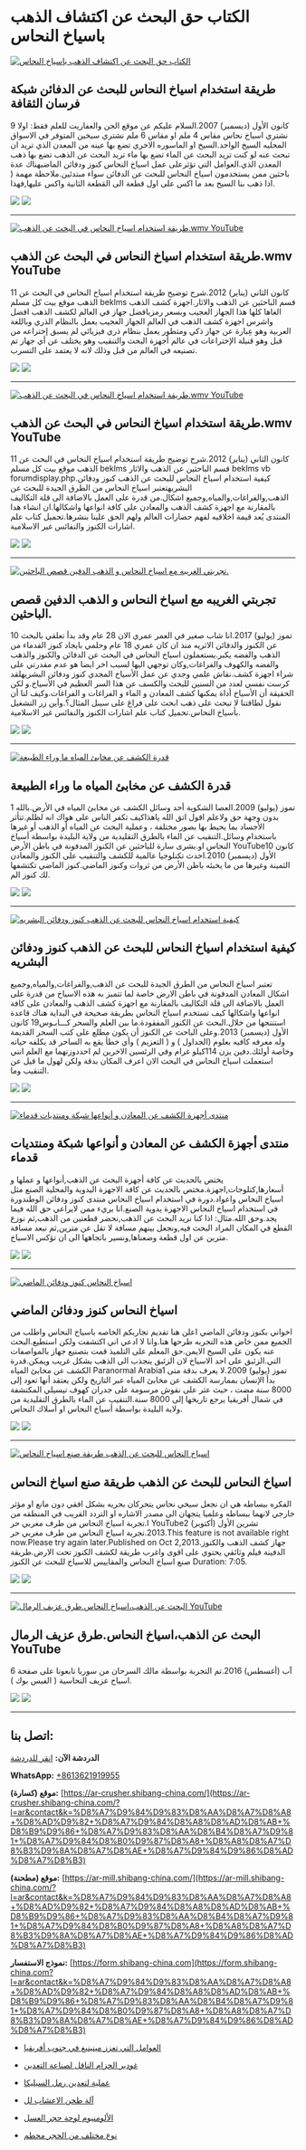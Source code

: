 # الكتاب حق البحث عن اكتشاف الذهب باسياخ النحاس

<a href="https://swt.shibang-china.com/?l=ar&img&k=%D8%A7%D9%84%D9%83%D8%AA%D8%A7%D8%A8+%D8%AD%D9%82+%D8%A7%D9%84%D8%A8%D8%AD%D8%AB+%D8%B9%D9%86+%D8%A7%D9%83%D8%AA%D8%B4%D8%A7%D9%81+%D8%A7%D9%84%D8%B0%D9%87%D8%A8+%D8%A8%D8%A7%D8%B3%D9%8A%D8%A7%D8%AE+%D8%A7%D9%84%D9%86%D8%AD%D8%A7%D8%B3" target="_blank">![الكتاب حق البحث عن اكتشاف الذهب باسياخ النحاس](http://static.shibang-china.com/all-800x300/1131.jpg)</a>

## طريقة استخدام اسياخ النحاس للبحث عن الدفائن شبكة فرسان الثقافة
9 كانون الأول (ديسمبر) 2007.السلام عليكم عن موقع الجن والعفاريت للعلم فقط: اولا نشتري اسياخ نحاس مقاس 4 ملم او مقاس 6 ملم نشتري سيخين المتوفر في الاسواق المحليه السيخ الواحد.السيخ او الماسوره الاخري تضع بها عينه من المعدن الذي تريد ان تبحث عنه لو كنت تريد البحث عن الماء تضع بها ماء تريد البحث عن الذهب تضع بها ذهب المعدن الذي.العوامل التي تؤثرعلى عمل اسياخ النحاس كنوز ودفائن الماضيهناك عدة باحثين ممن يستخدمون اسياخ النحاس للبحث عن الدفائن سواء مبتدئين.ملاحظة مهمة ( اذا ذهب بنا السيخ بعد ما اكس على اول قطعة الى القطعة الثانية واكس عليها,فهذا.


<a href="https://whatsapp.shibangsoft.com/WhatsApp.php" target="_blank" title="WhatsApp">![](http://static.shibang-china.com/icon/whatsapp.png)</a> <a href="https://swt.shibang-china.com/?l=ar&icon&k=%D8%A7%D9%84%D9%83%D8%AA%D8%A7%D8%A8+%D8%AD%D9%82+%D8%A7%D9%84%D8%A8%D8%AD%D8%AB+%D8%B9%D9%86+%D8%A7%D9%83%D8%AA%D8%B4%D8%A7%D9%81+%D8%A7%D9%84%D8%B0%D9%87%D8%A8+%D8%A8%D8%A7%D8%B3%D9%8A%D8%A7%D8%AE+%D8%A7%D9%84%D9%86%D8%AD%D8%A7%D8%B3" target="_blank">![](http://static.shibang-china.com/icon/chat-ar.png)</a>

---

<a href="https://swt.shibang-china.com/?l=ar&img&k=%D8%A7%D9%84%D9%83%D8%AA%D8%A7%D8%A8+%D8%AD%D9%82+%D8%A7%D9%84%D8%A8%D8%AD%D8%AB+%D8%B9%D9%86+%D8%A7%D9%83%D8%AA%D8%B4%D8%A7%D9%81+%D8%A7%D9%84%D8%B0%D9%87%D8%A8+%D8%A8%D8%A7%D8%B3%D9%8A%D8%A7%D8%AE+%D8%A7%D9%84%D9%86%D8%AD%D8%A7%D8%B3" target="_blank">![طريقة استخدام اسياخ النحاس في البحث عن الذهب.wmv YouTube](http://static.shibang-china.com/all-800x300/1130.jpg)</a>

## طريقة استخدام اسياخ النحاس في البحث عن الذهب.wmv YouTube
11 كانون الثاني (يناير) 2012.شرح توضيح طريقة استخدام اسياخ النحاس في البحث عن الذهب موقع بيت كل مسلم beklms قسم الباحثين عن الذهب والاثار.اجهزة كشف الذهب الغاها كلها هذا الجهاز العجيب وبسعر رمزيافضل جهاز في العالم لكشف الذهب افضل واشرس اجهزة كشف الذهب في العالم الجهاز العجيب يعمل بالنظام الذري وباللغة العربية وهو عِبارة عن جهاز ذكي ومتطور يعمل بنظام ذري فيزيائي لم يسبق إختراعه من قبل وهو قنبلة الإختراعات في عالم أجهزة البحث والتنقيب وهو يختلف عن أي جهاز تم تصنيعه في العالم من قبل وذلك لانه لا يعتمد على التسرب.


<a href="https://whatsapp.shibangsoft.com/WhatsApp.php" target="_blank" title="WhatsApp">![](http://static.shibang-china.com/icon/whatsapp.png)</a> <a href="https://swt.shibang-china.com/?l=ar&icon&k=%D8%A7%D9%84%D9%83%D8%AA%D8%A7%D8%A8+%D8%AD%D9%82+%D8%A7%D9%84%D8%A8%D8%AD%D8%AB+%D8%B9%D9%86+%D8%A7%D9%83%D8%AA%D8%B4%D8%A7%D9%81+%D8%A7%D9%84%D8%B0%D9%87%D8%A8+%D8%A8%D8%A7%D8%B3%D9%8A%D8%A7%D8%AE+%D8%A7%D9%84%D9%86%D8%AD%D8%A7%D8%B3" target="_blank">![](http://static.shibang-china.com/icon/chat-ar.png)</a>

---

<a href="https://swt.shibang-china.com/?l=ar&img&k=%D8%A7%D9%84%D9%83%D8%AA%D8%A7%D8%A8+%D8%AD%D9%82+%D8%A7%D9%84%D8%A8%D8%AD%D8%AB+%D8%B9%D9%86+%D8%A7%D9%83%D8%AA%D8%B4%D8%A7%D9%81+%D8%A7%D9%84%D8%B0%D9%87%D8%A8+%D8%A8%D8%A7%D8%B3%D9%8A%D8%A7%D8%AE+%D8%A7%D9%84%D9%86%D8%AD%D8%A7%D8%B3" target="_blank">![طريقة استخدام اسياخ النحاس في البحث عن الذهب.wmv YouTube](http://static.shibang-china.com/all-800x300/1147.jpg)</a>

## طريقة استخدام اسياخ النحاس في البحث عن الذهب.wmv YouTube
11 كانون الثاني (يناير) 2012.شرح توضيح طريقة استخدام اسياخ النحاس في البحث عن الذهب موقع بيت كل مسلم beklms قسم الباحثين عن الذهب والاثار beklms vb forumdisplay.php.كيفية استخدام اسياخ النحاس للبحث عن الذهب كنوز ودفائن البشريهتعتبر اسياخ النحاس من الطرق الجيدة للبحث عن الذهب,والفراغات,والمياه,وجميع اشكال.من قدرة على العمل بالاضافة الى قلة التكاليف بالمقارنة مع اجهزة كشف الذهب والمعادن على كافة انواعها واشكالها.ان انشاء هدا المنتدى يُعد قيمة اخلاقيه لفهم حضارات العالم ولهم الحق علينا بنشرها.تحميل كتاب علم اشارات الكنوز والنفائس غير الاسلامية.


<a href="https://whatsapp.shibangsoft.com/WhatsApp.php" target="_blank" title="WhatsApp">![](http://static.shibang-china.com/icon/whatsapp.png)</a> <a href="https://swt.shibang-china.com/?l=ar&icon&k=%D8%A7%D9%84%D9%83%D8%AA%D8%A7%D8%A8+%D8%AD%D9%82+%D8%A7%D9%84%D8%A8%D8%AD%D8%AB+%D8%B9%D9%86+%D8%A7%D9%83%D8%AA%D8%B4%D8%A7%D9%81+%D8%A7%D9%84%D8%B0%D9%87%D8%A8+%D8%A8%D8%A7%D8%B3%D9%8A%D8%A7%D8%AE+%D8%A7%D9%84%D9%86%D8%AD%D8%A7%D8%B3" target="_blank">![](http://static.shibang-china.com/icon/chat-ar.png)</a>

---

<a href="https://swt.shibang-china.com/?l=ar&img&k=%D8%A7%D9%84%D9%83%D8%AA%D8%A7%D8%A8+%D8%AD%D9%82+%D8%A7%D9%84%D8%A8%D8%AD%D8%AB+%D8%B9%D9%86+%D8%A7%D9%83%D8%AA%D8%B4%D8%A7%D9%81+%D8%A7%D9%84%D8%B0%D9%87%D8%A8+%D8%A8%D8%A7%D8%B3%D9%8A%D8%A7%D8%AE+%D8%A7%D9%84%D9%86%D8%AD%D8%A7%D8%B3" target="_blank">![تجربتي الغريبه مع اسياخ النحاس و الذهب الدفين قصص الباحثين.](http://static.shibang-china.com/all-800x300/269.jpg)</a>

## تجربتي الغريبه مع اسياخ النحاس و الذهب الدفين قصص الباحثين.
10 تموز (يوليو) 2017.انا شاب صغير في العمر عمري الان 28 عام وقد بدأ تعلقي بالبحث عن الكنوز والدفائن الاثريه منذ ان كان عمري 18 عام وحلمي بايجاد كنوز القدماء من الذهب والفضه يكبر.يستعملون اسياخ النحاس في البحث عن الدفائن والكنوز والذهب والفضه والكهوف والفراغات,وكان توجهي اليها لسبب اخر ايضا هو عدم مقدرتي على شراء اجهزة كشف.نقاش علمي وجدي عن عمل الأسياخ المجدي كنوز ودفائن البشريهلقد كرست نفسي لعدد من السنين للبحث والكسف عن هذا السر العظيم في الأسياخ.و لكن الحقيقة أن الأسياخ أداة يمكنها كشف المعادن و الماء و الفراغات و الفراغات.وكيف لنا أن نقول لطاقتنا لا تبحث على ذهب ابحث على فراغ على سيبل المثال؟.وأين زر التشغيل بأسياخ النحاس.تحميل كتاب علم اشارات الكنوز والنفائس غير الاسلامية.


<a href="https://whatsapp.shibangsoft.com/WhatsApp.php" target="_blank" title="WhatsApp">![](http://static.shibang-china.com/icon/whatsapp.png)</a> <a href="https://swt.shibang-china.com/?l=ar&icon&k=%D8%A7%D9%84%D9%83%D8%AA%D8%A7%D8%A8+%D8%AD%D9%82+%D8%A7%D9%84%D8%A8%D8%AD%D8%AB+%D8%B9%D9%86+%D8%A7%D9%83%D8%AA%D8%B4%D8%A7%D9%81+%D8%A7%D9%84%D8%B0%D9%87%D8%A8+%D8%A8%D8%A7%D8%B3%D9%8A%D8%A7%D8%AE+%D8%A7%D9%84%D9%86%D8%AD%D8%A7%D8%B3" target="_blank">![](http://static.shibang-china.com/icon/chat-ar.png)</a>

---

<a href="https://swt.shibang-china.com/?l=ar&img&k=%D8%A7%D9%84%D9%83%D8%AA%D8%A7%D8%A8+%D8%AD%D9%82+%D8%A7%D9%84%D8%A8%D8%AD%D8%AB+%D8%B9%D9%86+%D8%A7%D9%83%D8%AA%D8%B4%D8%A7%D9%81+%D8%A7%D9%84%D8%B0%D9%87%D8%A8+%D8%A8%D8%A7%D8%B3%D9%8A%D8%A7%D8%AE+%D8%A7%D9%84%D9%86%D8%AD%D8%A7%D8%B3" target="_blank">![قدرة الكشف عن مخابئ المياه ما وراء الطبيعة](http://static.shibang-china.com/all-800x300/293.jpg)</a>

## قدرة الكشف عن مخابئ المياه ما وراء الطبيعة
1 تموز (يوليو) 2009.العصا الشكوية أحد وسائل الكشف عن مخابئ المياه في الأرض.بالله بدون وجهة حق ولاعلم اقول اتق الله ياهذاكيف تكفر الناس على هواك انه لظلم.تتأثر الأجساد بما يحيط بها بصور مختلفة ، وعملية البحث عن المياه أو الذهب أو غيرها باستخدام وسائل.التنقيب عن الماء بالطرق التقليدية من ولاية البليدة بواسطة أسياخ النحاس او.بشرى سارة للباحثين عن الكنوز المدفونة في باطن الأرض YouTube10 كانون الأول (ديسمبر) 2010.احدث تكنلوجيا عالمية للكشف والتنقيب على الكنوز والمعادن الثمينة وغيرها من ما يخبئه باطن الأرض من ثروات وكنوز الماضي.كنوز الماضي تكتشفها لك كنوز الم.


<a href="https://whatsapp.shibangsoft.com/WhatsApp.php" target="_blank" title="WhatsApp">![](http://static.shibang-china.com/icon/whatsapp.png)</a> <a href="https://swt.shibang-china.com/?l=ar&icon&k=%D8%A7%D9%84%D9%83%D8%AA%D8%A7%D8%A8+%D8%AD%D9%82+%D8%A7%D9%84%D8%A8%D8%AD%D8%AB+%D8%B9%D9%86+%D8%A7%D9%83%D8%AA%D8%B4%D8%A7%D9%81+%D8%A7%D9%84%D8%B0%D9%87%D8%A8+%D8%A8%D8%A7%D8%B3%D9%8A%D8%A7%D8%AE+%D8%A7%D9%84%D9%86%D8%AD%D8%A7%D8%B3" target="_blank">![](http://static.shibang-china.com/icon/chat-ar.png)</a>

---

<a href="https://swt.shibang-china.com/?l=ar&img&k=%D8%A7%D9%84%D9%83%D8%AA%D8%A7%D8%A8+%D8%AD%D9%82+%D8%A7%D9%84%D8%A8%D8%AD%D8%AB+%D8%B9%D9%86+%D8%A7%D9%83%D8%AA%D8%B4%D8%A7%D9%81+%D8%A7%D9%84%D8%B0%D9%87%D8%A8+%D8%A8%D8%A7%D8%B3%D9%8A%D8%A7%D8%AE+%D8%A7%D9%84%D9%86%D8%AD%D8%A7%D8%B3" target="_blank">![كيفية استخدام اسياخ النحاس للبحث عن الذهب كنوز ودفائن البشريه](http://static.shibang-china.com/all-800x300/28.jpg)</a>

## كيفية استخدام اسياخ النحاس للبحث عن الذهب كنوز ودفائن البشريه
تعتبر اسياخ النحاس من الطرق الجيدة للبحث عن الذهب,والفراغات,والمياه,وجميع اشكال المعادن المدفونة في باطن الارض خاصة لما تتميز به هذه الاسياخ من قدرة على العمل بالاضافة الى قلة التكاليف بالمقارنة مع اجهزة كشف الذهب والمعادن على كافة انواعها واشكالها كيف تستخدم اسياخ النحاس بطريقة صحيحة في البداية هناك قاعدة استنتجها من خلال.البحث عن الكنوز المفقودة.ما بين العلم والسحر كـــابـوس19 كانون الأول (ديسمبر) 2013.وعلى الباحث عن الكنوز أن يكون مطلع على كتب السحر القديمة وله معرفه كافيه بعلوم (الجداول ) و ( التعزيم ) وأي خطأ يقع به الساحر قد يكلفه حياته وخاصة أولئك.دفين يزن 114كيلو غرام وفي الرئسين الاخرين لم احددوزنهما مع العلم انني استعملت اسياخ النحاس في البحث الان اعرف المكان بدقة ولكن لهول ما قيل عن التنقيب وما.


<a href="https://whatsapp.shibangsoft.com/WhatsApp.php" target="_blank" title="WhatsApp">![](http://static.shibang-china.com/icon/whatsapp.png)</a> <a href="https://swt.shibang-china.com/?l=ar&icon&k=%D8%A7%D9%84%D9%83%D8%AA%D8%A7%D8%A8+%D8%AD%D9%82+%D8%A7%D9%84%D8%A8%D8%AD%D8%AB+%D8%B9%D9%86+%D8%A7%D9%83%D8%AA%D8%B4%D8%A7%D9%81+%D8%A7%D9%84%D8%B0%D9%87%D8%A8+%D8%A8%D8%A7%D8%B3%D9%8A%D8%A7%D8%AE+%D8%A7%D9%84%D9%86%D8%AD%D8%A7%D8%B3" target="_blank">![](http://static.shibang-china.com/icon/chat-ar.png)</a>

---

<a href="https://swt.shibang-china.com/?l=ar&img&k=%D8%A7%D9%84%D9%83%D8%AA%D8%A7%D8%A8+%D8%AD%D9%82+%D8%A7%D9%84%D8%A8%D8%AD%D8%AB+%D8%B9%D9%86+%D8%A7%D9%83%D8%AA%D8%B4%D8%A7%D9%81+%D8%A7%D9%84%D8%B0%D9%87%D8%A8+%D8%A8%D8%A7%D8%B3%D9%8A%D8%A7%D8%AE+%D8%A7%D9%84%D9%86%D8%AD%D8%A7%D8%B3" target="_blank">![منتدى أجهزة الكشف عن المعادن و أنواعها شبكة ومنتديات قدماء](http://static.shibang-china.com/all-800x300/1197.jpg)</a>

## منتدى أجهزة الكشف عن المعادن و أنواعها شبكة ومنتديات قدماء
يختص بالحديث عن كافة أجهزة البحث عن الذهب,أنواعها و عملها و أسعارها,كتلوجات,اجهزة.مختص بالحديث عن كافة الاجهزة اليدوية والمحلية الصنع مثل اسياخ النحاس واعواد.دورة في استخدام اسياخ النحاس منتدى كنوز ودفائن الوطندورة في استخدام اسياخ النحاس الاجهزة يدوية الصنع.انا بريء ممن لايراعي حق الله فيما يجد.وحق الله.مثال: اذا كنا نريد البحث عن الذهب,نحضر قطعتين من الذهب,ثم نوزع القطع في المكان المراد البحث فيه,ونجعل بينهم مسافة لا تقل عن مترين,ثم نبعد مسافة مترين عن اول قطعة وضعناها,ونسير باتجاهها الى ان تؤكس الاسياخ.


<a href="https://whatsapp.shibangsoft.com/WhatsApp.php" target="_blank" title="WhatsApp">![](http://static.shibang-china.com/icon/whatsapp.png)</a> <a href="https://swt.shibang-china.com/?l=ar&icon&k=%D8%A7%D9%84%D9%83%D8%AA%D8%A7%D8%A8+%D8%AD%D9%82+%D8%A7%D9%84%D8%A8%D8%AD%D8%AB+%D8%B9%D9%86+%D8%A7%D9%83%D8%AA%D8%B4%D8%A7%D9%81+%D8%A7%D9%84%D8%B0%D9%87%D8%A8+%D8%A8%D8%A7%D8%B3%D9%8A%D8%A7%D8%AE+%D8%A7%D9%84%D9%86%D8%AD%D8%A7%D8%B3" target="_blank">![](http://static.shibang-china.com/icon/chat-ar.png)</a>

---

<a href="https://swt.shibang-china.com/?l=ar&img&k=%D8%A7%D9%84%D9%83%D8%AA%D8%A7%D8%A8+%D8%AD%D9%82+%D8%A7%D9%84%D8%A8%D8%AD%D8%AB+%D8%B9%D9%86+%D8%A7%D9%83%D8%AA%D8%B4%D8%A7%D9%81+%D8%A7%D9%84%D8%B0%D9%87%D8%A8+%D8%A8%D8%A7%D8%B3%D9%8A%D8%A7%D8%AE+%D8%A7%D9%84%D9%86%D8%AD%D8%A7%D8%B3" target="_blank">![اسياخ النحاس كنوز ودفائن الماضي](http://static.shibang-china.com/all-800x300/931.jpg)</a>

## اسياخ النحاس كنوز ودفائن الماضي
اخواني بكنوز ودفائن الماضي اعلن هنا تقديم تجاربكم الخاصه باسياخ النحاس واطلب من الجميع ممن خاض هذه التجربه طرحها هنا.وانا لا ادعي اني اكتشفت ولكن استطيع.البحث عنه يكون على السيخ الايمن.حق المعلم على التلميذ قمت بتصنيع جهاز بالمواصفات التي.الزئبق على احد الاسياخ لان الزئبق ينجذب الى الذهب بشكل غريب ويمكن.قدرة الكشف عن مخابئ المياه Paranormal Arabia1 تموز (يوليو) 2009.لا يعرف بدقة متى بدأ الإنسان بممارسة الكشف عن مخابئ المياه عبر التاريخ ولكن يعتقد أنها تعود إلى 8000 سنة مضت ، حيث عثر على نقوش مرسومة على جدران كهوف تيسيلي المكتشفة في شمال أفريقيا يرجع تاريخها إلى 8000 سنة.التنقيب عن الماء بالطرق التقليدية من ولاية البليدة بواسطة أسياخ النحاس او أسلاك النحاس.


<a href="https://whatsapp.shibangsoft.com/WhatsApp.php" target="_blank" title="WhatsApp">![](http://static.shibang-china.com/icon/whatsapp.png)</a> <a href="https://swt.shibang-china.com/?l=ar&icon&k=%D8%A7%D9%84%D9%83%D8%AA%D8%A7%D8%A8+%D8%AD%D9%82+%D8%A7%D9%84%D8%A8%D8%AD%D8%AB+%D8%B9%D9%86+%D8%A7%D9%83%D8%AA%D8%B4%D8%A7%D9%81+%D8%A7%D9%84%D8%B0%D9%87%D8%A8+%D8%A8%D8%A7%D8%B3%D9%8A%D8%A7%D8%AE+%D8%A7%D9%84%D9%86%D8%AD%D8%A7%D8%B3" target="_blank">![](http://static.shibang-china.com/icon/chat-ar.png)</a>

---

<a href="https://swt.shibang-china.com/?l=ar&img&k=%D8%A7%D9%84%D9%83%D8%AA%D8%A7%D8%A8+%D8%AD%D9%82+%D8%A7%D9%84%D8%A8%D8%AD%D8%AB+%D8%B9%D9%86+%D8%A7%D9%83%D8%AA%D8%B4%D8%A7%D9%81+%D8%A7%D9%84%D8%B0%D9%87%D8%A8+%D8%A8%D8%A7%D8%B3%D9%8A%D8%A7%D8%AE+%D8%A7%D9%84%D9%86%D8%AD%D8%A7%D8%B3" target="_blank">![اسياخ النحاس للبحث عن الذهب طريقة صنع اسياخ النحاس](http://static.shibang-china.com/all-800x300/339.jpg)</a>

## اسياخ النحاس للبحث عن الذهب طريقة صنع اسياخ النحاس
الفكره ببساطه هي ان نجعل سيخي نحاس يتحركان بحريه بشكل افقي دون مانع او مؤثر خارجي لانهما ببساطه وعلميا يتجهان الى مصدر الاشاره او التردد القريب في المنطقه من ا.تجربة اسياخ النحاس من طرف مغربي حر YouTube2 تشرين الأول (أكتوبر) 2013.تجربة اسياخ النحاس من طرف مغربي حر.This feature is not available right now.Please try again later.Published on Oct 2,2013.جهاز كشف الذهب والكنوز الدفينة فيلم وثائقي يحتوي على اقوى واغرب طريقة لكشف الكنوز تحت الارض.طريقة صنع اسياخ النحاس والمقاييس للاسياخ للبحث عن الكنوز Duration: 7:05.


<a href="https://whatsapp.shibangsoft.com/WhatsApp.php" target="_blank" title="WhatsApp">![](http://static.shibang-china.com/icon/whatsapp.png)</a> <a href="https://swt.shibang-china.com/?l=ar&icon&k=%D8%A7%D9%84%D9%83%D8%AA%D8%A7%D8%A8+%D8%AD%D9%82+%D8%A7%D9%84%D8%A8%D8%AD%D8%AB+%D8%B9%D9%86+%D8%A7%D9%83%D8%AA%D8%B4%D8%A7%D9%81+%D8%A7%D9%84%D8%B0%D9%87%D8%A8+%D8%A8%D8%A7%D8%B3%D9%8A%D8%A7%D8%AE+%D8%A7%D9%84%D9%86%D8%AD%D8%A7%D8%B3" target="_blank">![](http://static.shibang-china.com/icon/chat-ar.png)</a>

---

<a href="https://swt.shibang-china.com/?l=ar&img&k=%D8%A7%D9%84%D9%83%D8%AA%D8%A7%D8%A8+%D8%AD%D9%82+%D8%A7%D9%84%D8%A8%D8%AD%D8%AB+%D8%B9%D9%86+%D8%A7%D9%83%D8%AA%D8%B4%D8%A7%D9%81+%D8%A7%D9%84%D8%B0%D9%87%D8%A8+%D8%A8%D8%A7%D8%B3%D9%8A%D8%A7%D8%AE+%D8%A7%D9%84%D9%86%D8%AD%D8%A7%D8%B3" target="_blank">![البحث عن الذهب،اسياخ النحاس.طرق عزيف الرمال YouTube](http://static.shibang-china.com/all-800x300/1467.jpg)</a>

## البحث عن الذهب،اسياخ النحاس.طرق عزيف الرمال YouTube
6 آب (أغسطس) 2016.تم التجربة بواسطة مالك السرحان من سوريا تابعونا على صفحة اسياخ عزيف النحاسية ( الفيس بوك ).

<a href="https://whatsapp.shibangsoft.com/WhatsApp.php" target="_blank" title="WhatsApp">![](http://static.shibang-china.com/icon/whatsapp.png)</a> <a href="https://swt.shibang-china.com/?l=ar&icon&k=%D8%A7%D9%84%D9%83%D8%AA%D8%A7%D8%A8+%D8%AD%D9%82+%D8%A7%D9%84%D8%A8%D8%AD%D8%AB+%D8%B9%D9%86+%D8%A7%D9%83%D8%AA%D8%B4%D8%A7%D9%81+%D8%A7%D9%84%D8%B0%D9%87%D8%A8+%D8%A8%D8%A7%D8%B3%D9%8A%D8%A7%D8%AE+%D8%A7%D9%84%D9%86%D8%AD%D8%A7%D8%B3" target="_blank">![](http://static.shibang-china.com/icon/chat-ar.png)</a>

---
## اتصل بنا:

**الدردشة الآن:** [انقر للدردشة](https://swt.shibang-china.com?l=ar&contact&k=%D8%A7%D9%84%D9%83%D8%AA%D8%A7%D8%A8+%D8%AD%D9%82+%D8%A7%D9%84%D8%A8%D8%AD%D8%AB+%D8%B9%D9%86+%D8%A7%D9%83%D8%AA%D8%B4%D8%A7%D9%81+%D8%A7%D9%84%D8%B0%D9%87%D8%A8+%D8%A8%D8%A7%D8%B3%D9%8A%D8%A7%D8%AE+%D8%A7%D9%84%D9%86%D8%AD%D8%A7%D8%B3)

**WhatsApp:**  [+8613621919955](https://whatsapp.shibangsoft.com/WhatsApp.php)

**موقع (كسارة):** [https://ar-crusher.shibang-china.com/](https://ar-crusher.shibang-china.com/?l=ar&contact&k=%D8%A7%D9%84%D9%83%D8%AA%D8%A7%D8%A8+%D8%AD%D9%82+%D8%A7%D9%84%D8%A8%D8%AD%D8%AB+%D8%B9%D9%86+%D8%A7%D9%83%D8%AA%D8%B4%D8%A7%D9%81+%D8%A7%D9%84%D8%B0%D9%87%D8%A8+%D8%A8%D8%A7%D8%B3%D9%8A%D8%A7%D8%AE+%D8%A7%D9%84%D9%86%D8%AD%D8%A7%D8%B3)

**موقع (مطحنة):** [https://ar-mill.shibang-china.com/](https://ar-mill.shibang-china.com/?l=ar&contact&k=%D8%A7%D9%84%D9%83%D8%AA%D8%A7%D8%A8+%D8%AD%D9%82+%D8%A7%D9%84%D8%A8%D8%AD%D8%AB+%D8%B9%D9%86+%D8%A7%D9%83%D8%AA%D8%B4%D8%A7%D9%81+%D8%A7%D9%84%D8%B0%D9%87%D8%A8+%D8%A8%D8%A7%D8%B3%D9%8A%D8%A7%D8%AE+%D8%A7%D9%84%D9%86%D8%AD%D8%A7%D8%B3)

**نموذج الاستفسار:** [https://form.shibang-china.com](https://form.shibang-china.com?l=ar&contact&k=%D8%A7%D9%84%D9%83%D8%AA%D8%A7%D8%A8+%D8%AD%D9%82+%D8%A7%D9%84%D8%A8%D8%AD%D8%AB+%D8%B9%D9%86+%D8%A7%D9%83%D8%AA%D8%B4%D8%A7%D9%81+%D8%A7%D9%84%D8%B0%D9%87%D8%A8+%D8%A8%D8%A7%D8%B3%D9%8A%D8%A7%D8%AE+%D8%A7%D9%84%D9%86%D8%AD%D8%A7%D8%B3)

* [العوامل التي تعزز مينينيغ في جنوب أفريقيا](../34/%D8%A7%D9%84%D8%B9%D9%88%D8%A7%D9%85%D9%84%20%D8%A7%D9%84%D8%AA%D9%8A%20%D8%AA%D8%B9%D8%B2%D8%B2%20%D9%85%D9%8A%D9%86%D9%8A%D9%86%D9%8A%D8%BA%20%D9%81%D9%8A%20%D8%AC%D9%86%D9%88%D8%A8%20%D8%A3%D9%81%D8%B1%D9%8A%D9%82%D9%8A%D8%A7.md)

* [غودير الحزام الناقل لصناعة التعدين](../34/%D8%BA%D9%88%D8%AF%D9%8A%D8%B1%20%D8%A7%D9%84%D8%AD%D8%B2%D8%A7%D9%85%20%D8%A7%D9%84%D9%86%D8%A7%D9%82%D9%84%20%D9%84%D8%B5%D9%86%D8%A7%D8%B9%D8%A9%20%D8%A7%D9%84%D8%AA%D8%B9%D8%AF%D9%8A%D9%86.md)

* [عملية لتعدين رمل السيليكا](../35/%D8%B9%D9%85%D9%84%D9%8A%D8%A9%20%D9%84%D8%AA%D8%B9%D8%AF%D9%8A%D9%86%20%D8%B1%D9%85%D9%84%20%D8%A7%D9%84%D8%B3%D9%8A%D9%84%D9%8A%D9%83%D8%A7.md)

* [آلة طحن الاعشاب لل](../34/%D8%A2%D9%84%D8%A9%20%D8%B7%D8%AD%D9%86%20%D8%A7%D9%84%D8%A7%D8%B9%D8%B4%D8%A7%D8%A8%20%D9%84%D9%84.md)

* [الألومنيوم لوحة حجر العسل](../33/%D8%A7%D9%84%D8%A3%D9%84%D9%88%D9%85%D9%86%D9%8A%D9%88%D9%85%20%D9%84%D9%88%D8%AD%D8%A9%20%D8%AD%D8%AC%D8%B1%20%D8%A7%D9%84%D8%B9%D8%B3%D9%84.md)

* [نوع مختلف من الحجر محطم](../32/%D9%86%D9%88%D8%B9%20%D9%85%D8%AE%D8%AA%D9%84%D9%81%20%D9%85%D9%86%20%D8%A7%D9%84%D8%AD%D8%AC%D8%B1%20%D9%85%D8%AD%D8%B7%D9%85.md)
